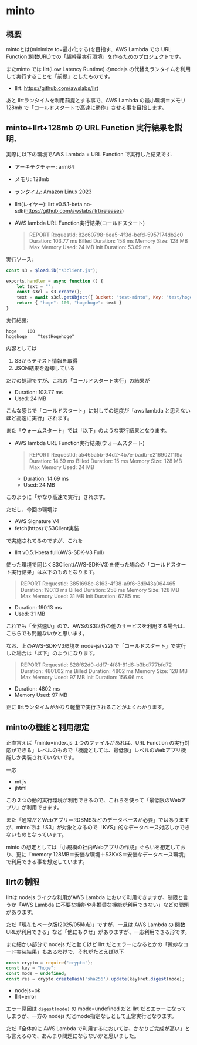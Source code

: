 # minto

## 概要

mintoとは(minimize to=最小化する)を目指す、AWS Lambda での URL Function(関数URL)での「超軽量実行環境」を作るためのプロジェクトです。

またminto では llrt(Low Latency Runtime) のnodejs の代替えランタイムを利用して実行することを「前提」としたものです。
- llrt: https://github.com/awslabs/llrt

あと llrtランタイムを利用前提とする事で、AWS Lambda の最小環境＝メモリ128mb で「コールドスタートで高速に動作」させる事を目指します。

## minto+llrt+128mb の URL Function 実行結果を説明.

実際に以下の環境でAWS Lambda + URL Function で実行した結果です.
- アーキテクチャー: arm64
- メモリ: 128mb
- ランタイム: Amazon Linux 2023
- llrt(レイヤー): llrt v0.5.1-beta no-sdk(https://github.com/awslabs/llrt/releases)

- AWS lambda URL Function実行結果(コールドスタート)
  > REPORT RequestId: 82c60798-6ea5-4f3d-befd-5957174db2c0 Duration: 103.77 ms Billed Duration: 158 ms Memory Size: 128 MB Max Memory Used: 24 MB Init Duration: 53.69 ms

実行ソース:
~~~js
const s3 = $loadLib("s3client.js");

exports.handler = async function () {
    let text = "";
    const s3cl = s3.create();
    text = await s3cl.getObject({ Bucket: "test-minto", Key: "test/hogehoge" });
    return { "hoge": 100, "hogehoge": text }
}
~~~

実行結果:
~~~
hoge	100
hogehoge	"testHogehoge"
~~~

内容としては
1. S3からテキスト情報を取得
2. JSON結果を返却している

だけの処理ですが、これの「コールドスタート実行」の結果が
- Duration: 103.77 ms
- Used: 24 MB

こんな感じで「コールドスタート」に対しての速度が「aws lambda と思えないほど高速に実行」されます。

また「ウォームスタート」では「以下」のような実行結果となります。

- AWS lambda URL Function実行結果(ウォームスタート)
  > REPORT RequestId: a5465a5b-94d2-4b7e-badb-e21690211f9a Duration: 14.69 ms Billed Duration: 15 ms Memory Size: 128 MB Max Memory Used: 24 MB 

  - Duration: 14.69 ms
  - Used: 24 MB

このように「かなり高速で実行」されます。

ただし、今回の環境は
- AWS Signature V4
- fetch(https)でS3Client実装

で実施されてるのですが、これを
- llrt v0.5.1-beta full(AWS-SDK-V3 Full)

使った環境で同じくS3Client(AWS-SDK-V3)を使った場合の「コールドスタート実行結果」は以下のものとなります。

> REPORT RequestId: 3851698e-8163-4f38-a9f6-3d943a064465 Duration: 190.13 ms Billed Duration: 258 ms Memory Size: 128 MB Max Memory Used: 31 MB Init Duration: 67.85 ms

- Duration: 190.13 ms
- Used: 31 MB

これでも「全然速い」ので、AWSのS3以外の他のサービスを利用する場合は、こちらでも問題ないかと思います。

なお、上のAWS-SDK-V3環境を node-js(v22) で「コールドスタート」で実行した場合は「以下」のようになります。

> REPORT RequestId: 828f62d0-ddf7-4f81-81d6-b3bd777bfd72 Duration: 4801.02 ms Billed Duration: 4802 ms Memory Size: 128 MB Max Memory Used: 97 MB Init Duration: 156.66 ms

- Duration: 4802 ms
- Memory Used: 97 MB

正に llrtランタイムがかなり軽量で実行されることがよくわかります。

## mintoの機能と利用想定

正直言えば「minto=index.js １つのファイルがあれば、URL Function の実行対応ができる」レベルのもので「機能としては、最低限」レベルのWebアプリ機能しか実装されていないです。

一応
- mt.js
- jhtml

この２つの動的実行環境が利用できるので、これらを使って「最低限のWebアプリ」が利用できます。

また「通常だとWebアプリ＝RDBMSなどのデータベースが必要」ではありますが、mintoでは「S3」が対象となるので「KVS」的なデータベース対応しかできないものとなっています。

minto の想定としては「小規模の社内Webアプリの作成」ぐらいを想定しており、更に「memory 128MB＝安価な環境＋S3KVS＝安価なデータベース環境」で利用できる事を想定しています。

## llrtの制限

llrtは nodejs ライクな利用がAWS Lambda において利用できますが、制限と言うか「AWS Lambda に不要な機能や非推奨な機能が利用できない」などの問題があります。

ただ「現在もベータ版(2025/05時点)」ですが、一旦は AWS Lambda の 関数URLが利用できる」など「他にもクセ」がありますが、一応利用できる形です。

また細かい部分で nodejs だと動くけど llrt だとエラーになるとかの「微妙なコード実装結果」もあるわけで、それがたとえば以下

~~~js
const crypto = require('crypto');
const key = "hoge";
const mode = undefined;
const res = crypto.createHash('sha256').update(key)ret.digest(mode);
~~~

- nodejs=ok
- llrt=error

エラー原因は `digest(mode)` の mode=undefined だと llrt だとエラーになってしまうが、一方の nodejs だとmode指定なしとして正常実行となります。

ただ「全体的に AWS Lambda で利用するにおいては、かなりご完成が高い」とも言えるので、あんまり問題にならないかと思いました。


